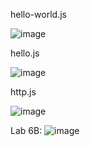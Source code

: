 hello-world.js

![image](https://user-images.githubusercontent.com/98120541/223157331-3f12f564-4545-4b88-a19f-0f3bcee0251e.png)

hello.js

![image](https://user-images.githubusercontent.com/98120541/223157011-ffc01686-f9b9-488f-af92-557f68bca3e0.png)

http.js

![image](https://user-images.githubusercontent.com/98120541/223159305-2e805d95-aab6-4ca1-bc49-6ae79b65951b.png)

Lab 6B:
![image](https://user-images.githubusercontent.com/98120541/236518855-60b38097-3b5b-47f0-827b-79e8149d0a74.png)

